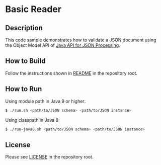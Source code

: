# Basic Reader

## Description

This code sample demonstrates how to validate a JSON document using the Object Model API of [Java API for JSON Processing].

## How to Build

Follow the instructions shown in [README](../README.md) in the repository root.

## How to Run

Using module path in Java 9 or higher:

```bash
$ ./run.sh <path/to/JSON schema> <path/to/JSON instance>
```

Using classpath in Java 8:

```bash
$ ./run-java8.sh <path/to/JSON schema> <path/to/JSON instance>
```

## License

Please see [LICENSE](../LICENSE) in the repository root.

[Java API for JSON Processing]: https://javaee.github.io/jsonp/
